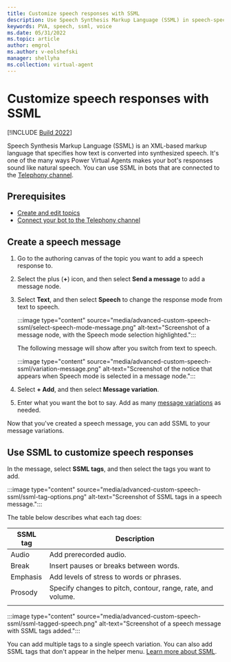 ```yaml
---
title: Customize speech responses with SSML
description: Use Speech Synthesis Markup Language (SSML) in speech-specific responses to control how your bot speaks a message.
keywords: PVA, speech, ssml, voice
ms.date: 05/31/2022
ms.topic: article
author: emgrol
ms.author: v-eolshefski
manager: shellyha
ms.collection: virtual-agent
---
```


# Customize speech responses with SSML

[!INCLUDE [Build 2022](includes/build-22-disclaimer.md)]

Speech Synthesis Markup Language (SSML) is an XML-based markup language that specifies how text is converted into synthesized speech. It's one of the many ways Power Virtual Agents makes your bot's responses sound like natural speech. You can use SSML in bots that are connected to the [Telephony channel](publication-connect-bot-to-telephony.md).

## Prerequisites

- [Create and edit topics](authoring-create-edit-topics.md)
- [Connect your bot to the Telephony channel](publication-connect-bot-to-telephony.md)

## Create a speech message

1. Go to the authoring canvas of the topic you want to add a speech response to.

1. Select the plus (**+**) icon, and then select **Send a message** to add a message node.

1. Select **Text**, and then select **Speech** to change the response mode from text to speech.

    :::image type="content" source="media/advanced-custom-speech-ssml/select-speech-mode-message.png" alt-text="Screenshot of a message node, with the Speech mode selection highlighted.":::

    The following message will show after you switch from text to speech.

    :::image type="content" source="media/advanced-custom-speech-ssml/variation-message.png" alt-text="Screenshot of the notice that appears when Speech mode is selected in a message node.":::

1. Select **+ Add**, and then select **Message variation**.

1. Enter what you want the bot to say. Add as many [message variations](authoring-create-edit-topics.md#message-variations) as needed.

Now that you've created a speech message, you can add SSML to your message variations.

## Use SSML to customize speech responses

In the message, select **SSML tags**, and then select the tags you want to add.

:::image type="content" source="media/advanced-custom-speech-ssml/ssml-tag-options.png" alt-text="Screenshot of SSML tags in a speech message.":::

The table below describes what each tag does:

| SSML tag | Description |
|---|---|
| Audio | Add prerecorded audio. |
| Break | Insert pauses or breaks between words. |
| Emphasis | Add levels of stress to words or phrases. |
| Prosody | Specify changes to pitch, contour, range, rate, and volume. |
|||

:::image type="content" source="media/advanced-custom-speech-ssml/ssml-tagged-speech.png" alt-text="Screenshot of a speech message with SSML tags added.":::

You can add multiple tags to a single speech variation. You can also add SSML tags that don't appear in the helper menu. [Learn more about SSML](/azure/cognitive-services/speech-service/speech-synthesis-markup).
